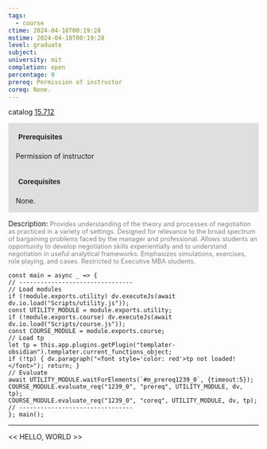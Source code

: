 ```yaml
---
tags:
  - course
ctime: 2024-04-18T00:19:28
mstime: 2024-04-18T00:19:28
level: graduate
subject: 
university: mit
completion: open
percentage: 0
prereq: Permission of instructor
coreq: None.
---
```


catalog [15.712](http://student.mit.edu/catalog/m15c.html#15.712)

<span style="display: block; padding: 15px; background-color: rgb(100, 100, 100, 0.2);"><font id="m_prereq1239_0" style="display: block; font-family: Arial, sans-serif; font-weight: bold; padding: 5px">Prerequisites</font><br><span id="prereq1239_0">Permission of instructor</span></span>
<span style="display: block; padding: 15px; background-color: rgb(100, 100, 100, 0.2);"><font id="m_coreq1239_0" style="display: block; font-family: Arial, sans-serif; font-weight: bold; padding: 5px">Corequisites</font><br><span id="coreq1239_0">None.</span></span>

<font style="">Description:</font>
<font style="color: grey; font-size: 0.8rem;">Provides understanding of the theory and processes of negotiation as practiced in a variety of settings. Designed for relevance to the broad spectrum of bargaining problems faced by the manager and professional. Allows students an opportunity to develop negotiation skills experientially and to understand negotiation in useful analytical frameworks. Emphasizes simulations, exercises, role playing, and cases.  Restricted to Executive MBA students.</font>

```dataviewjs
const main = async _ => {
// --------------------------------
// Load modules
if (!module.exports.utility) dv.executeJs(await dv.io.load("Scripts/utility.js"));
const UTILITY_MODULE = module.exports.utility;
if (!module.exports.course) dv.executeJs(await dv.io.load("Scripts/course.js"));
const COURSE_MODULE = module.exports.course;
// Load tp
let tp = this.app.plugins.getPlugin("templater-obsidian").templater.current_functions_object;
if (!tp) { dv.paragraph("<font style='color: red'>tp not loaded!</font>"); return; }
// Evaluate
await UTILITY_MODULE.waitForElements(`#m_prereq1239_0`, {timeout:5});
COURSE_MODULE.evaluate_req("1239_0", "prereq", UTILITY_MODULE, dv, tp);
COURSE_MODULE.evaluate_req("1239_0", "coreq", UTILITY_MODULE, dv, tp);
// --------------------------------
}; main();
```

---

<< HELLO, WORLD >>
